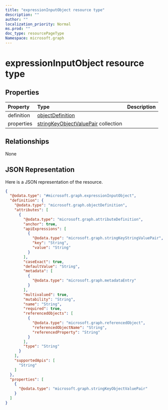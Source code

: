 ```yaml
---
title: "expressionInputObject resource type"
description: ""
author: ""
localization_priority: Normal
ms.prod: ""
doc_type: resourcePageType
Namespace: microsoft.graph
---
```



# expressionInputObject resource type



## Properties
|Property|Type|Description|
|:---|:---|:---|
|definition|[objectDefinition](../resources/objectDefinition.md)||
|properties|[stringKeyObjectValuePair](../resources/stringKeyObjectValuePair.md) collection||

## Relationships
None

## JSON Representation
Here is a JSON representation of the resource.
<!-- {
  "blockType": "resource",
  "@odata.type": "microsoft.graph.expressionInputObject"
}
-->
``` json
{
  "@odata.type": "#microsoft.graph.expressionInputObject",
  "definition": {
    "@odata.type": "microsoft.graph.objectDefinition",
    "attributes": [
      {
        "@odata.type": "microsoft.graph.attributeDefinition",
        "anchor": true,
        "apiExpressions": [
          {
            "@odata.type": "microsoft.graph.stringKeyStringValuePair",
            "key": "String",
            "value": "String"
          }
        ],
        "caseExact": true,
        "defaultValue": "String",
        "metadata": [
          {
            "@odata.type": "microsoft.graph.metadataEntry"
          }
        ],
        "multivalued": true,
        "mutability": "String",
        "name": "String",
        "required": true,
        "referencedObjects": [
          {
            "@odata.type": "microsoft.graph.referencedObject",
            "referencedObjectName": "String",
            "referencedProperty": "String"
          }
        ],
        "type": "String"
      }
    ],
    "supportedApis": [
      "String"
    ]
  },
  "properties": [
    {
      "@odata.type": "microsoft.graph.stringKeyObjectValuePair"
    }
  ]
}
```

